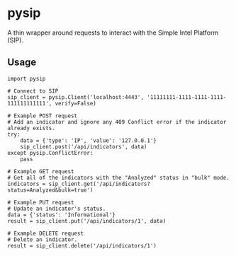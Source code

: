 # pysip
A thin wrapper around requests to interact with the Simple Intel Platform (SIP).

## Usage

	import pysip

    # Connect to SIP
	sip_client = pysip.Client('localhost:4443', '11111111-1111-1111-1111-111111111111', verify=False)
		
	# Example POST request
	# Add an indicator and ignore any 409 Conflict error if the indicator already exists.
	try:
	    data = {'type': 'IP', 'value': '127.0.0.1'}
	    sip_client.post('/api/indicators', data)
	except pysip.ConflictError:
	    pass

    # Example GET request
    # Get all of the indicators with the "Analyzed" status in "bulk" mode.
    indicators = sip_client.get('/api/indicators?status=Analyzed&bulk=true')
    
    # Example PUT request
    # Update an indicator's status.
    data = {'status': 'Informational'}
    result = sip_client.put('/api/indicators/1', data)
    
    # Example DELETE request
    # Delete an indicator.
    result = sip_client.delete('/api/indicators/1')
